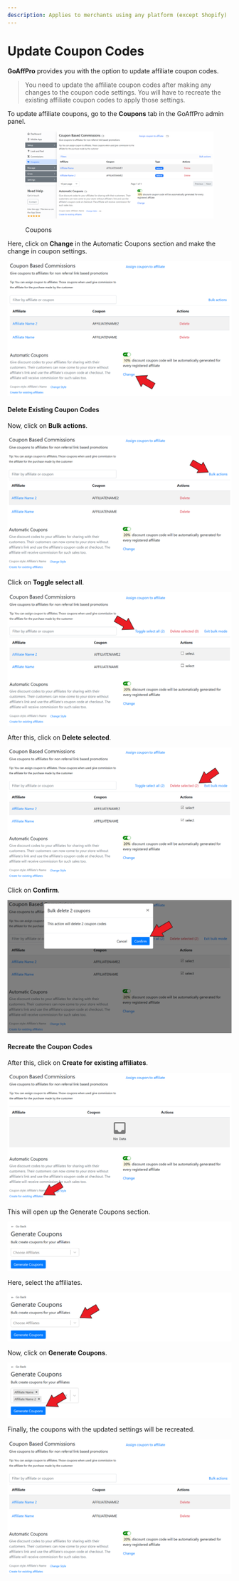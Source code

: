 ```yaml
---
description: Applies to merchants using any platform (except Shopify)
---
```


# Update Coupon Codes

**GoAffPro** provides you with the option to update affiliate coupon codes.&#x20;

> You need to update the affiliate coupon codes after making any changes to the coupon code settings. You will have to recreate the existing affiliate coupon codes to apply those settings.

To update affiliate coupons, go to the **Coupons** tab in the GoAffPro admin panel.

<figure><img src="../../.gitbook/assets/image (122).png" alt=""><figcaption><p>Coupons</p></figcaption></figure>

Here, click on **Change** in the Automatic Coupons section and make the change in coupon settings.&#x20;

![Click on Change > Make the change in coupon settings](<../../.gitbook/assets/Screenshot 2021-03-09 182105.png>)

#### Delete Existing Coupon Codes

Now, click on **Bulk actions**.

![Click on Bulk actions](<../../.gitbook/assets/Screenshot 2021-03-09 180039 (1).png>)

Click on **Toggle select all**.

![Click on Toggle select all](<../../.gitbook/assets/Screenshot 2021-03-09 180459.png>)

After this, click on **Delete selected**.

![Click on Delete selected](<../../.gitbook/assets/Screenshot 2021-03-09 180850.png>)

Click on **Confirm**.

![Click on Confirm](<../../.gitbook/assets/Screenshot 2021-03-09 181041.png>)

#### Recreate the Coupon Codes

After this, click on **Create for existing affiliates**.

![Click on Create for existing affiliates](<../../.gitbook/assets/Screenshot 2021-03-09 181151.png>)

This will open up the Generate Coupons section.

![Generate Coupons](<../../.gitbook/assets/image (1697).png>)

Here, select the affiliates.

![Select the affiliates](<../../.gitbook/assets/Screenshot 2021-03-09 181649.png>)

Now, click on **Generate Coupons**.

![Click on Generate Coupons](<../../.gitbook/assets/Screenshot 2021-03-09 181830.png>)

Finally, the coupons with the updated settings will be recreated. &#x20;

![](<../../.gitbook/assets/image (2695).png>)
